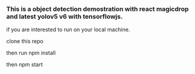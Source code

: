 ### This is a object detection demostration with react magicdrop and latest yolov5 v6 with tensorflowjs.

if you are interested to run on your local machine.


clone this repo 


then run npm install 


then npm start


